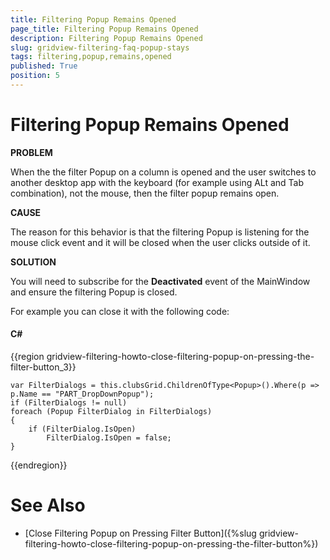 ```yaml
---
title: Filtering Popup Remains Opened
page_title: Filtering Popup Remains Opened
description: Filtering Popup Remains Opened
slug: gridview-filtering-faq-popup-stays
tags: filtering,popup,remains,opened
published: True
position: 5
---
```


# Filtering Popup Remains Opened

__PROBLEM__

When the the filter Popup on a column is opened and the user switches to another desktop app with the keyboard (for example using ALt and Tab combination), not the mouse, then the filter popup remains open.
        

__CAUSE__

The reason for this behavior is that the filtering Popup is listening for the mouse click event and it will be closed when the user clicks outside of it.
        

__SOLUTION__

You will need to subscribe for the __Deactivated__ event of the MainWindow and ensure the filtering Popup is closed.
        

For example you can close it with the following code:
        

#### __C#__

{{region gridview-filtering-howto-close-filtering-popup-on-pressing-the-filter-button_3}}

    var FilterDialogs = this.clubsGrid.ChildrenOfType<Popup>().Where(p => p.Name == "PART_DropDownPopup");
    if (FilterDialogs != null)
    foreach (Popup FilterDialog in FilterDialogs)
    {
        if (FilterDialog.IsOpen)
            FilterDialog.IsOpen = false;
    }
{{endregion}}

# See Also

 * [Close Filtering Popup on Pressing Filter Button]({%slug gridview-filtering-howto-close-filtering-popup-on-pressing-the-filter-button%})
